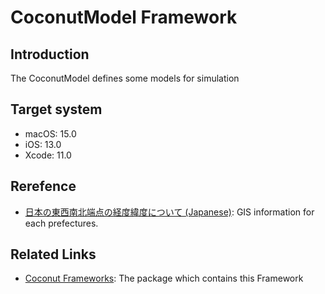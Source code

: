 # CoconutModel Framework
## Introduction
The CoconutModel defines some models for simulation

## Target system
* macOS: 15.0
* iOS:   13.0
* Xcode: 11.0

## Rerefence
* [日本の東西南北端点の経度緯度について (Japanese)](https://www.gsi.go.jp/KOKUJYOHO/center.htm): GIS information for each prefectures.

## Related Links
* [Coconut Frameworks](https://github.com/steelwheels/Coconut/blob/master/README.md): The package which contains this Framework

